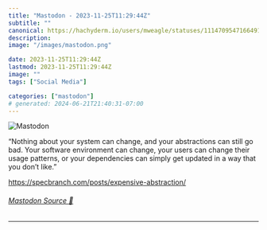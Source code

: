 ```yaml
---
title: "Mastodon - 2023-11-25T11:29:44Z"
subtitle: ""
canonical: https://hachyderm.io/users/mweagle/statuses/111470954716649173
description:
image: "/images/mastodon.png"

date: 2023-11-25T11:29:44Z
lastmod: 2023-11-25T11:29:44Z
image: ""
tags: ["Social Media"]

categories: ["mastodon"]
# generated: 2024-06-21T21:40:31-07:00
---
```

![Mastodon](/images/mastodon.png)

<p>“Nothing about your system can change, and your abstractions can still go bad. Your software environment can change, your users can change their usage patterns, or your dependencies can simply get updated in a way that you don’t like.”</p><p><a href="https://specbranch.com/posts/expensive-abstraction/" target="_blank" rel="nofollow noopener noreferrer" translate="no"><span class="invisible">https://</span><span class="ellipsis">specbranch.com/posts/expensive</span><span class="invisible">-abstraction/</span></a></p>


###### [Mastodon Source 🐘](https://hachyderm.io/@mweagle/111470954716649173)

___
